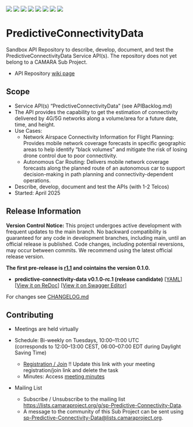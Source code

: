 <a href="https://github.com/camaraproject/PredictiveConnectivityData/commits/" title="Last Commit"><img src="https://img.shields.io/github/last-commit/camaraproject/PredictiveConnectivityData?style=plastic"></a>
<a href="https://github.com/camaraproject/PredictiveConnectivityData/issues" title="Open Issues"><img src="https://img.shields.io/github/issues/camaraproject/PredictiveConnectivityData?style=plastic"></a>
<a href="https://github.com/camaraproject/PredictiveConnectivityData/pulls" title="Open Pull Requests"><img src="https://img.shields.io/github/issues-pr/camaraproject/PredictiveConnectivityData?style=plastic"></a>
<a href="https://github.com/camaraproject/PredictiveConnectivityData/graphs/contributors" title="Contributors"><img src="https://img.shields.io/github/contributors/camaraproject/PredictiveConnectivityData?style=plastic"></a>
<a href="https://github.com/camaraproject/PredictiveConnectivityData" title="Repo Size"><img src="https://img.shields.io/github/repo-size/camaraproject/PredictiveConnectivityData?style=plastic"></a>
<a href="https://github.com/camaraproject/PredictiveConnectivityData/blob/main/LICENSE" title="License"><img src="https://img.shields.io/badge/License-Apache%202.0-green.svg?style=plastic"></a>
<a href="https://github.com/camaraproject/PredictiveConnectivityData/releases/latest" title="Latest Release"><img src="https://img.shields.io/github/release/camaraproject/PredictiveConnectivityData?style=plastic"></a>
<a href="https://github.com/camaraproject/Governance/blob/main/ProjectStructureAndRoles.md" title="Sandbox API Repository"><img src="https://img.shields.io/badge/Sandbox%20API%20Repository-yellow?style=plastic"></a>

# PredictiveConnectivityData

Sandbox API Repository to describe, develop, document, and test the PredictiveConnectivityData Service API(s). The repository does not yet belong to a CAMARA Sub Project.

* API Repository [wiki page](https://lf-camaraproject.atlassian.net/wiki/x/AQAnBw)

## Scope

* Service API(s) “PredictiveConnectivityData” (see APIBacklog.md) 
* The API provides the capability to get the estimation of connectivity delivered by 4G/5G networks along a volume/area for a future date, time, and height.
* Use Cases:
  * Network Airspace Connectivity Information for Flight Planning: Provides mobile network coverage forecasts in specific geographic areas to help identify “black volumes” and mitigate the risk of losing drone control due to poor connectivity.
  * Autonomous Car Routing: Delivers mobile network coverage forecasts along the planned route of an autonomous car to support decision-making in path planning and connectivity-dependent operations.
* Describe, develop, document and test the APIs (with 1-2 Telcos)
* Started: April 2025
<!-- * Incubating stage since: {{incubation date}} --> 

## Release Information

**Version Control Notice:** This project undergoes active development with frequent updates to the main branch. No backward compatibility is guaranteed for any code in development branches, including main, until an official release is published. Code changes, including potential reversions, may occur between commits. We recommend using the latest official release version.

**The first pre-release is [r1.1](https://github.com/camaraproject/PredictiveConnectivityData/releases/tag/r1.1) and cointains the version 0.1.0.**

* **predictive-connectivity-data v0.1.0-rc.1 (release candidate)**
  [[YAML]](https://github.com/camaraproject/PredictiveConnectivityData/blob/r1.1/code/API_definitions/predictive-connectivity-data.yaml)
  [[View it on ReDoc]](https://redocly.github.io/redoc/?url=https://raw.githubusercontent.com/camaraproject/PredictiveConnectivityData/r1.1/code/API_definitions/predictive-connectivity-data.yaml&nocors)
  [[View it on Swagger Editor]](https://camaraproject.github.io/swagger-ui/?url=https://raw.githubusercontent.com/camaraproject/PredictiveConnectivityData/r1.1/code/API_definitions/predictive-connectivity-data.yaml)
<!-- Optional: an explicit listing of the latest (pre-)release with additional information, e.g. links to the API definitions -->
<!-- In addition use/uncomment one or multiple the following alternative options when becoming applicable -->
<!-- Pre-releases of this sub project are available in https://github.com/camaraproject/PredictiveConnectivityData/releases -->
<!-- The latest public release is available here: https://github.com/camaraproject/PredictiveConnectivityData/releases/latest -->
For changes see [CHANGELOG.md](https://github.com/camaraproject/PredictiveConnectivityData/blob/main/CHANGELOG.md)

## Contributing

* Meetings are held virtually <!-- for new, independent Sandbox API repositories request a meeting link from the LF admin team or replace the information with the existing meeting information of the Sub Project -->

* Schedule: Bi-weekly on Tuesdays, 10:00–11:00 UTC  
  (corresponds to 12:00–13:00 CEST, 06:00–07:00 EDT during Daylight Saving Time)
  * [Registration / Join](https://zoom-lfx.platform.linuxfoundation.org/meeting/95479380109?password=0386fbda-1fb5-4e1a-8687-7b81fe8cacfa&invite=true) !! Update this link with your meeting registration/join link and delete the task
  * Minutes: Access [meeting minutes](https://lf-camaraproject.atlassian.net/wiki/x/PAAnBw) 
* Mailing List
  * Subscribe / Unsubscribe to the mailing list <https://lists.camaraproject.org/g/sp-Predictive-Connectivity-Data>.
  * A message to the community of this Sub Project can be sent using <sp-Predictive-Connectivity-Data@lists.camaraproject.org>.
